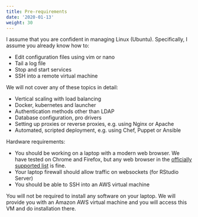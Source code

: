```yaml
---
title: Pre-requirements
date: '2020-01-13'
weight: 30
---
```


I assume that you are confident in managing Linux (Ubuntu). Specifically, I assume you already know how to:

* Edit configuration files using vim or nano
* Tail a log file
* Stop and start services
* SSH into a remote virtual machine

We will not cover any of these topics in detail:

* Vertical scaling with load balancing
* Docker, kubernetes and launcher
* Authentication methods other than LDAP
* Database configuration, pro drivers
* Setting up proxies or reverse proxies, e.g. using Nginx or Apache
* Automated, scripted deployment, e.g. using Chef, Puppet or Ansible

Hardware requirements:

* You should be working on a laptop with a modern web browser. We have tested on Chrome and Firefox, but any web browser in the [officially supported list](https://support.rstudio.com/hc/en-us/articles/227449447-Supported-browsers-for-RStudio-Connect) is fine.
* Your laptop firewall should allow traffic on websockets (for RStudio Server)
* You should be able to SSH into an AWS virtual machine

You will not be required to install any software on your laptop.  We will provide you with an Amazon AWS virtual machine and you will access this VM and do installation there.